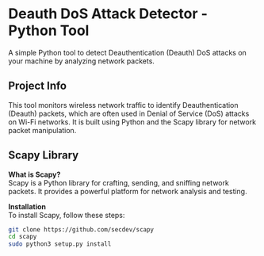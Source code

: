 # Deauth DoS Attack Detector - Python Tool  

A simple Python tool to detect Deauthentication (Deauth) DoS attacks on your machine by analyzing network packets.  

## Project Info  

This tool monitors wireless network traffic to identify Deauthentication (Deauth) packets, which are often used in Denial of Service (DoS) attacks on Wi-Fi networks. It is built using Python and the Scapy library for network packet manipulation.  

## Scapy Library  

**What is Scapy?**  
Scapy is a Python library for crafting, sending, and sniffing network packets. It provides a powerful platform for network analysis and testing.  

**Installation**  
To install Scapy, follow these steps:  
```bash
git clone https://github.com/secdev/scapy  
cd scapy  
sudo python3 setup.py install
